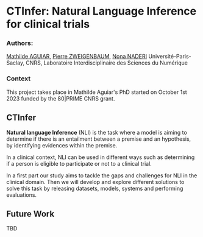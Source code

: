 # CTInfer: Natural Language Inference for clinical trials 


### Authors:
[Mathilde AGUIAR](https://github.com/MathildeAguiar), [Pierre ZWEIGENBAUM](https://scholar.google.fr/citations?user=0LjUNAsAAAAJ&hl=fr), [Nona NADERI](https://scholar.google.ca/citations?user=pNDmkb8AAAAJ&hl=en) 
Université-Paris-Saclay, CNRS, Laboratoire Interdisciplinaire des Sciences du Numérique

### Context

This project takes place in Mathilde Aguiar's PhD started on October 1st 2023 funded by the 80|PRIME CNRS grant. 

## CTInfer

**Natural language Inference** (NLI) is the task where a model is aiming to determine if there is an entailment between a premise and an hypothesis, by identifying evidences within the premise.

In a clinical context, NLI can be used in different ways such as determining if a person is eligible to participate or not to a clinical trial. 

In a first part our study aims to tackle the gaps and challenges for NLI in the clinical domain. Then we will develop and explore different solutions to solve this task by releasing datasets, models, systems and performing evaluations. 

## Future Work 

TBD

